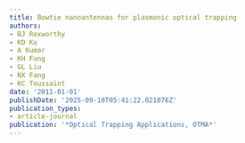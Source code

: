 ```yaml
---
title: Bowtie nanoantennas for plasmonic optical trapping
authors:
- BJ Roxworthy
- KD Ko
- A Kumar
- KH Fung
- GL Liu
- NX Fang
- KC Toussaint
date: '2011-01-01'
publishDate: '2025-09-18T05:41:22.021076Z'
publication_types:
- article-journal
publication: '*Optical Trapping Applications, OTMA*'
---
```


